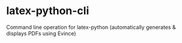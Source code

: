 latex-python-cli
================

Command line operation for latex-python (automatically generates &amp; displays PDFs using Evince)

